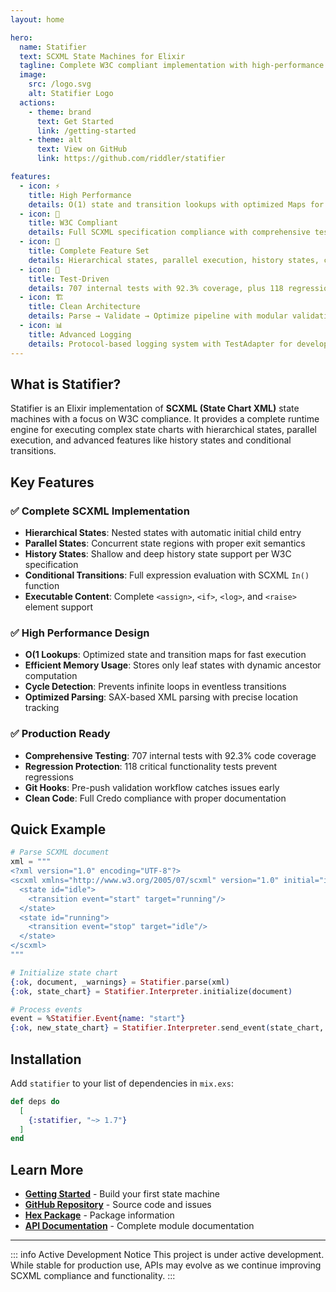 ```yaml
---
layout: home

hero:
  name: Statifier
  text: SCXML State Machines for Elixir
  tagline: Complete W3C compliant implementation with high-performance state chart execution
  image:
    src: /logo.svg
    alt: Statifier Logo
  actions:
    - theme: brand
      text: Get Started
      link: /getting-started
    - theme: alt
      text: View on GitHub
      link: https://github.com/riddler/statifier

features:
  - icon: ⚡
    title: High Performance
    details: O(1) state and transition lookups with optimized Maps for fast state chart execution
  - icon: 🎯
    title: W3C Compliant
    details: Full SCXML specification compliance with comprehensive test coverage from SCION and W3C test suites
  - icon: 🔧
    title: Complete Feature Set
    details: Hierarchical states, parallel execution, history states, conditional transitions, and executable content
  - icon: 🧪
    title: Test-Driven
    details: 707 internal tests with 92.3% coverage, plus 118 regression tests ensuring reliability
  - icon: 🏗️
    title: Clean Architecture
    details: Parse → Validate → Optimize pipeline with modular validation and clear separation of concerns
  - icon: 📊
    title: Advanced Logging
    details: Protocol-based logging system with TestAdapter for development and ElixirLoggerAdapter for production
---
```


## What is Statifier?

Statifier is an Elixir implementation of **SCXML (State Chart XML)** state machines with a focus on W3C compliance. It provides a complete runtime engine for executing complex state charts with hierarchical states, parallel execution, and advanced features like history states and conditional transitions.

## Key Features

### ✅ Complete SCXML Implementation
- **Hierarchical States**: Nested states with automatic initial child entry
- **Parallel States**: Concurrent state regions with proper exit semantics  
- **History States**: Shallow and deep history state support per W3C specification
- **Conditional Transitions**: Full expression evaluation with SCXML `In()` function
- **Executable Content**: Complete `<assign>`, `<if>`, `<log>`, and `<raise>` element support

### ✅ High Performance Design
- **O(1 Lookups**: Optimized state and transition maps for fast execution
- **Efficient Memory Usage**: Stores only leaf states with dynamic ancestor computation
- **Cycle Detection**: Prevents infinite loops in eventless transitions
- **Optimized Parsing**: SAX-based XML parsing with precise location tracking

### ✅ Production Ready
- **Comprehensive Testing**: 707 internal tests with 92.3% code coverage
- **Regression Protection**: 118 critical functionality tests prevent regressions
- **Git Hooks**: Pre-push validation workflow catches issues early
- **Clean Code**: Full Credo compliance with proper documentation

## Quick Example

```elixir
# Parse SCXML document
xml = """
<?xml version="1.0" encoding="UTF-8"?>
<scxml xmlns="http://www.w3.org/2005/07/scxml" version="1.0" initial="idle">
  <state id="idle">
    <transition event="start" target="running"/>
  </state>
  <state id="running">
    <transition event="stop" target="idle"/>
  </state>
</scxml>
"""

# Initialize state chart
{:ok, document, _warnings} = Statifier.parse(xml)
{:ok, state_chart} = Statifier.Interpreter.initialize(document)

# Process events
event = %Statifier.Event{name: "start"}
{:ok, new_state_chart} = Statifier.Interpreter.send_event(state_chart, event)
```

## Installation

Add `statifier` to your list of dependencies in `mix.exs`:

```elixir
def deps do
  [
    {:statifier, "~> 1.7"}
  ]
end
```

## Learn More

- **[Getting Started](/getting-started)** - Build your first state machine
- **[GitHub Repository](https://github.com/riddler/statifier)** - Source code and issues  
- **[Hex Package](https://hex.pm/packages/statifier)** - Package information
- **[API Documentation](https://hexdocs.pm/statifier/)** - Complete module documentation

---

::: info Active Development Notice
This project is under active development. While stable for production use, APIs may evolve as we continue improving SCXML compliance and functionality.
:::